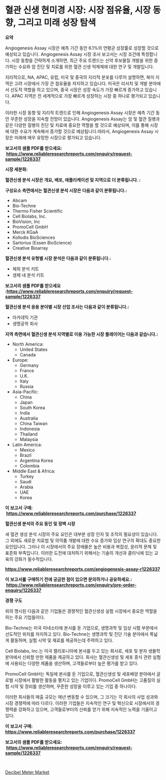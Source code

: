<p><h1>혈관 신생 현미경 시장: 시장 점유율, 시장 동향, 그리고 미래 성장 탐색</h1></p><p><strong>요약</strong></p>
<p><p>Angiogenesis Assay 시장은 예측 기간 동안 6.1%의 연평균 성장률로 성장할 것으로 예상되고 있습니다. Angiogenesis Assay 시장 조사 보고서는 시장 조건에 특정합니다. 시장 동향을 간략하게 소개하면, 최근 주요 트렌드는 신약 후보물질 개발을 위한 증가하는 수요와 암 진단 및 치료를 위한 혈관 신생 억제제에 대한 연구 및 개발입니다.</p><p>지리적으로, NA, APAC, 유럽, 미국 및 중국의 지리적 분포를 다루어 설명하면, 북미 지역은 고려 시장에서 가장 큰 점유율을 차지하고 있습니다. 미국은 리서치 및 개발 분야에서 선도적 역할을 하고 있으며, 중국 시장은 성장 속도가 가장 빠르게 증가하고 있습니다. APAC 지역은 전 세계적으로 가장 빠르게 성장하는 시장 중 하나로 평가되고 있습니다.</p><p>이러한 시장 동향 및 지리적 트렌드로 인해 Angiogenesis Assay 시장은 예측 기간 동안 꾸준한 성장을 지속할 전망이 있습니다. Angiogenesis Assay는 암 및 혈관 질병과 같은 다양한 질병의 진단 및 치료에 중요한 역할을 할 것으로 예상되며, 이를 통해 시장에 대한 수요가 계속해서 증가할 것으로 예상됩니다.따라서, Angiogenesis Assay 시장은 미래에 매우 유망한 시장으로 평가되고 있습니다.</p></p>
<p><strong>보고서의 샘플 PDF를 받으세요: &nbsp;<a href="https://www.reliableresearchreports.com/enquiry/request-sample/1226337">https://www.reliableresearchreports.com/enquiry/request-sample/1226337</a></strong></p>
<p><strong>시장 세분화:</strong></p>
<p><strong> 혈관신생 분석 시장은 개요, 배포, 애플리케이션 및 지역으로 더 분류됩니다. :</strong></p>
<p><strong>구성요소 측면에서는 혈관신생 분석 시장은 다음과 같이 분류됩니다.:</strong></p>
<p><ul><li>Abcam</li><li>Bio-Techne</li><li>Thermo Fisher Scientific</li><li>Cell Biolabs, Inc.</li><li>BioVision, Inc</li><li>PromoCell GmbH</li><li>Merck KGaA</li><li>Kollodis BioSciences</li><li>Sartorius (Essen BioScience)</li><li>Creative Bioarray</li></ul></p>
<p><strong> 혈관신생 분석 유형별 시장 분석은 다음과 같이 분류됩니다.:</strong></p>
<p><ul><li>체외 분석 키트</li><li>생체 내 분석 키트</li></ul></p>
<p><strong>보고서의 샘플 PDF를 받으세요 :<a href="https://www.reliableresearchreports.com/enquiry/request-sample/1226337">https://www.reliableresearchreports.com/enquiry/request-sample/1226337</a></strong></p>
<p><strong> 혈관신생 분석 응용 분야별 시장 산업 조사는 다음과 같이 분류됩니다.:</strong></p>
<p><ul><li>아카데믹 기관</li><li>생명공학 회사</li></ul></p>
<p><strong>지역 측면에서 혈관신생 분석 지역별로 이용 가능한 시장 플레이어는 다음과 같습니다.:</strong></p>
<p><ul>
    <li>
        North America:
        <ul>
            <li>United States</li>
            <li>Canada</li>
        </ul>
    </li>
    <li>
        Europe:
        <ul>
            <li>Germany</li>
            <li>France</li>
            <li>U.K.</li>
            <li>Italy</li>
            <li>Russia</li>
        </ul>
    </li>
    <li>
        Asia-Pacific:
        <ul>
            <li>China</li>
            <li>Japan</li>
            <li>South Korea</li>
            <li>India</li>
            <li>Australia</li>
            <li>China Taiwan</li>
            <li>Indonesia</li>
            <li>Thailand</li>
            <li>Malaysia</li>
        </ul>
    </li>
    <li>
        Latin America:
        <ul>
            <li>Mexico</li>
            <li>Brazil</li>
            <li>Argentina Korea</li>
            <li>Colombia</li>
        </ul>
    </li>
    <li>
        Middle East & Africa:
        <ul>
            <li>Turkey</li>
            <li>Saudi</li>
            <li>Arabia</li>
            <li>UAE</li>
            <li>Korea</li>
        </ul>
    </li>
    </ul></p>
<p><strong>이 보고서 구매: &nbsp;<a href="https://www.reliableresearchreports.com/purchase/1226337">https://www.reliableresearchreports.com/purchase/1226337</a></strong></p>
<p><strong>혈관신생 분석의 주요 동인 및 장벽 시장</strong></p>
<p><p>새 혈관 생성 분석 시장의 주요 요인은 대부분 성장 인자 및 조직의 필요성이 있습니다. 그 외에도 새로운 치료법 및 의약품 개발에 대한 수요 증가와 임상 연구의 확대도 중요한 요인입니다. 그러나 이 시장에서의 주요 장애물은 높은 비용과 복잡성, 윤리적 문제 및 표준화 부족입니다. 이러한 도전에 대처하기 위해서는 기술의 개선과 클리닉에 있는 교육의 강화가 필수적입니다.</p></p>
<p><strong><a href="https://www.reliableresearchreports.com/angiogenesis-assay-r1226337">https://www.reliableresearchreports.com/angiogenesis-assay-r1226337</a></strong></p>
<p><strong>이 보고서를 구매하기 전에 궁금한 점이 있으면 문의하거나 공유하세요.: &nbsp;<a href="https://www.reliableresearchreports.com/enquiry/pre-order-enquiry/1226337">https://www.reliableresearchreports.com/enquiry/pre-order-enquiry/1226337</a></strong></p>
<p><strong>경쟁 구도</strong></p>
<p><p>위의 명시된 다음과 같은 기업들은 경쟁적인 혈관신생성 실험 시장에서 중요한 역할을 하는 주요 기업들이다.</p><p>Bio-Techne는 미국 미네소타에 본사를 둔 기업으로, 생명과학 및 임상 시험 부문에서 선도적인 위치를 차지하고 있다. Bio-Techne는 생명과학 및 진단 기술 분야에서 폭넓게 활동하며, 실험 시약 및 재료를 제공하는데 주력하고 있다.</p><p>Cell Biolabs, Inc.는 미국 캘리포니아에 본사를 두고 있는 회사로, 세포 및 분자 생물학 분야에서 신뢰할 만한 제품을 제공하고 있다. 회사는 혈관신생성 및 세포 증식 관련 실험에 사용되는 다양한 제품을 생산하며, 고객들로부터 높은 평가를 받고 있다.</p><p>PromoCell GmbH는 독일에 본사를 둔 기업으로, 혈관신생성 및 세포배양 분야에서 글로벌 시장에서 활발한 활동을 펼치고 있는 기업이다. PromoCell GmbH는 고품질의 실험 시약 및 장비를 생산하며, 꾸준한 성장을 이루고 있는 기업 중 하나이다.</p><p>이러한 회사들의 매출 규모는 매년 변동할 수 있으며, 그 크기는 각 회사의 사업 성과와 시장 경쟁력에 따라 다르다. 이러한 기업들은 지속적인 연구 및 혁신으로 시장에서의 경쟁력을 강화하고 있으며, 고객들로부터의 신뢰를 얻기 위해 지속적인 노력을 기울이고 있다.</p></p>
<p><strong>이 보고서 구매: &nbsp; <a href="https://www.reliableresearchreports.com/purchase/1226337">https://www.reliableresearchreports.com/purchase/1226337</a></strong></p>
<p><strong>보고서의 샘플 PDF를 받으세요: &nbsp;<a href="https://www.reliableresearchreports.com/enquiry/request-sample/1226337">https://www.reliableresearchreports.com/enquiry/request-sample/1226337</a></strong><strong></strong></p>
<p>&nbsp;</p>
<p><p><a href="https://github.com/okotobwrhuteie/Market-Research-Report-List-2/blob/main/decibel-meter-market.md">Decibel Meter Market</a></p></p>